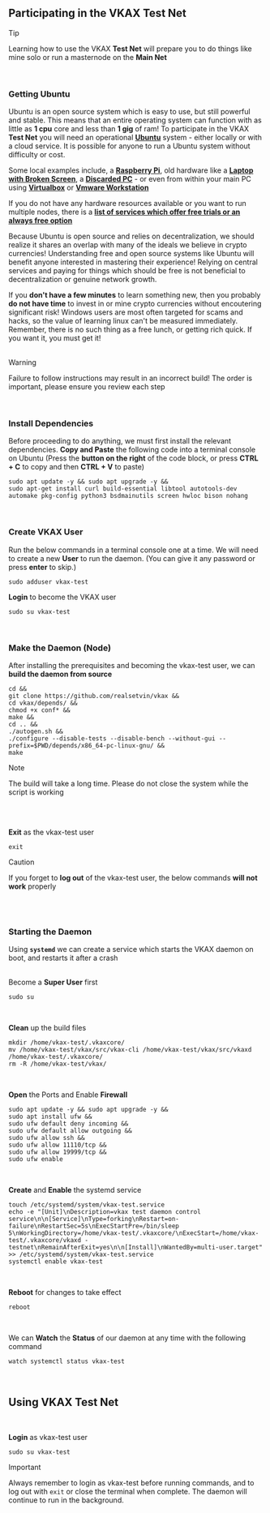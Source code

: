 ## Participating in the VKAX Test Net
> [!TIP]
> Learning how to use the VKAX **Test Net** will prepare you to do things like mine solo or run a masternode on the **Main Net**
<br/>

### Getting Ubuntu 
Ubuntu is an open source system which is easy to use, but still powerful and stable. This means that an entire operating system can function with as little as **1 cpu** core and less than **1 gig** of ram! To participate in the VKAX **Test Net** you will need an operational [**Ubuntu**](https://ubuntu.com/) system - either locally or with a cloud service. It is possible for anyone to run a Ubuntu system without difficulty or cost.

Some local examples include, a **[Raspberry Pi](https://www.raspberrypi.com/)**, old hardware like a **[Laptop with Broken Screen](https://www.ebay.com/sch/i.html?_nkw=laptop+broken+screen)**, a **[Discarded PC](https://www.goodwillfinds.com/search/?q=computer)** - or even from within your main PC using [**Virtualbox**](https://duckduckgo.com/?q=how+to+install+ubuntu+on+virtual+box) or [**Vmware Workstation**](https://duckduckgo.com/?q=how+to+install+ubuntu+on+vmware+workstation)

If you do not have any hardware resources available or you want to run multiple nodes, there is a [**list of services which offer free trials or an always free option**](https://linktr.ee/setvin)

Because Ubuntu is open source and relies on decentralization, we should realize it shares an overlap with many of the ideals we believe in crypto currencies! Understanding free and open source systems like Ubuntu will benefit anyone interested in mastering their experience! Relying on central services and paying for things which should be free is not beneficial to decentralization or genuine network growth. 

If you **don't have a few minutes** to learn something new, then you probably **do not have time** to invest in or mine crypto currencies without encoutering significant risk! Windows users are most often targeted for scams and hacks, so the value of learning linux can't be measured immediately. Remember, there is no such thing as a free lunch, or getting rich quick. If you want it, you must get it! 
<br/>
<br/>

> [!WARNING]
> Failure to follow instructions may result in an incorrect build! The order is important, please ensure you review each step


<br/>

### Install Dependencies
Before proceeding to do anything, we must first install the relevant dependencies. **Copy and Paste** the following code into a terminal console on Ubuntu 
(Press the **button on the right** of the code block, or press **CTRL + C** to copy and then **CTRL + V** to paste) 
```
sudo apt update -y && sudo apt upgrade -y &&
sudo apt-get install curl build-essential libtool autotools-dev automake pkg-config python3 bsdmainutils screen hwloc bison nohang
```
<br/>

### Create VKAX User
Run the below commands in a terminal console one at a time. We will need to create a new **User** to run the daemon. 
(You can give it any password or press **enter** to skip.)
```
sudo adduser vkax-test
```
**Login** to become the VKAX user
```
sudo su vkax-test
```
<br/>

### Make the Daemon (Node)
After installing the prerequisites and becoming the vkax-test user, we can **build the daemon from source**
```
cd &&
git clone https://github.com/realsetvin/vkax &&
cd vkax/depends/ &&
chmod +x conf* &&
make &&
cd .. &&
./autogen.sh &&
./configure --disable-tests --disable-bench --without-gui --prefix=$PWD/depends/x86_64-pc-linux-gnu/ &&
make
```
> [!NOTE]  
> The build will take a long time. Please do not close the system while the script is working

<br/>

<br/>

**Exit** as the vkax-test user
```
exit
```
> [!CAUTION]
> If you forget to **log out** of the vkax-test user, the below commands **will not work** properly

<br/>
<br/>

### Starting the Daemon
Using **`systemd`** we can create a service which starts the VKAX daemon on boot, and restarts it after a crash
<br/>
<br/>

Become a **Super User** first
```
sudo su
```
<br/>

**Clean** up the build files
```
mkdir /home/vkax-test/.vkaxcore/
mv /home/vkax-test/vkax/src/vkax-cli /home/vkax-test/vkax/src/vkaxd /home/vkax-test/.vkaxcore/
rm -R /home/vkax-test/vkax/
```
<br/>

**Open** the Ports and Enable **Firewall**
```
sudo apt update -y && sudo apt upgrade -y &&
sudo apt install ufw &&
sudo ufw default deny incoming &&
sudo ufw default allow outgoing &&
sudo ufw allow ssh &&
sudo ufw allow 11110/tcp &&
sudo ufw allow 19999/tcp &&
sudo ufw enable
```

<br/>

**Create** and **Enable** the systemd service
```
touch /etc/systemd/system/vkax-test.service
echo -e "[Unit]\nDescription=vkax test daemon control service\n\n[Service]\nType=forking\nRestart=on-failure\nRestartSec=5s\nExecStartPre=/bin/sleep 5\nWorkingDirectory=/home/vkax-test/.vkaxcore/\nExecStart=/home/vkax-test/.vkaxcore/vkaxd -testnet\nRemainAfterExit=yes\n\n[Install]\nWantedBy=multi-user.target" >> /etc/systemd/system/vkax-test.service
systemctl enable vkax-test
```
<br/>

**Reboot** for changes to take effect
```
reboot
```
<br/>

We can **Watch** the **Status** of our daemon at any time with the following command
```
watch systemctl status vkax-test
```
<br/>


## Using VKAX Test Net


<br/>

**Login** as vkax-test user
```
sudo su vkax-test
```

> [!IMPORTANT]  
> Always remember to login as vkax-test before running commands, and to log out with `exit` or close the terminal when complete. The daemon will continue to run in the background.











